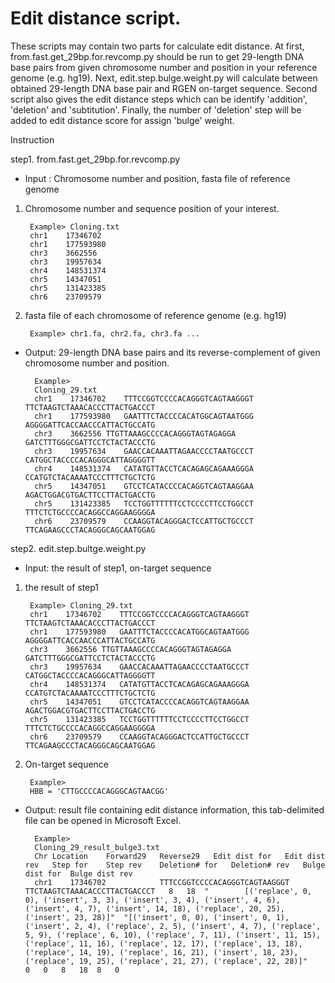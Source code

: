 # Edit distance script.

These scripts may contain two parts for calculate edit distance. At first, from.fast.get_29bp.for.revcomp.py should be run to get 29-length DNA base pairs from given chromosome number and position in your reference genome (e.g. hg19). Next, edit.step.bulge.weight.py will calculate between obtained 29-length DNA base pair and RGEN on-target sequence. Second script also gives the edit distance steps which can be identify 'addition', 'deletion' and 'subtitution'. Finally, the number of 'deletion' step will be added to edit distance score for assign 'bulge' weight.

Instruction

step1. from.fast.get_29bp.for.revcomp.py

* Input : Chromosome number and position, fasta file of reference genome

1. Chromosome number and sequence position of your interest.

        Example> Cloning.txt
        chr1	17346702
        chr1	177593980
        chr3	3662556
        chr3	19957634
        chr4	148531374
        chr5	14347051
        chr5	131423385
        chr6	23709579

2. fasta file of each chromosome of reference genome (e.g. hg19)

        Example> chr1.fa, chr2.fa, chr3.fa ...

* Output: 29-length DNA base pairs and its reverse-complement of given chromosome number and position.

        Example>
        Cloning_29.txt
        chr1	17346702	TTTCCGGTCCCCACAGGGTCAGTAAGGGT	TTCTAAGTCTAAACACCCTTACTGACCCT
        chr1	177593980	GAATTTCTACCCCACATGGCAGTAATGGG	AGGGGATTCACCAACCCATTACTGCCATG
        chr3	3662556	TTGTTAAAGCCCCACAGGGTAGTAGAGGA	GATCTTTGGGCGATTCCTCTACTACCCTG
        chr3	19957634	GAACCACAAATTAGAACCCCTAATGCCCT	CATGGCTACCCCACAGGGCATTAGGGGTT
        chr4	148531374	CATATGTTACCTCACAGAGCAGAAAGGGA	CCATGTCTACAAAATCCCTTTCTGCTCTG
        chr5	14347051	GTCCTCATACCCCACAGGTCAGTAAGGAA	AGACTGGACGTGACTTCCTTACTGACCTG
        chr5	131423385	TCCTGGTTTTTTCCTCCCCTTCCTGGCCT	TTTCTCTGCCCCACAGGCCAGGAAGGGGA
        chr6	23709579	CCAAGGTACAGGGACTCCATTGCTGCCCT	TTCAGAAGCCCTACAGGGCAGCAATGGAG


step2. edit.step.bultge.weight.py 

* Input: the result of step1, on-target sequence

1. the result of step1

        Example> Cloning_29.txt
        chr1	17346702	TTTCCGGTCCCCACAGGGTCAGTAAGGGT	TTCTAAGTCTAAACACCCTTACTGACCCT
        chr1	177593980	GAATTTCTACCCCACATGGCAGTAATGGG	AGGGGATTCACCAACCCATTACTGCCATG
        chr3	3662556	TTGTTAAAGCCCCACAGGGTAGTAGAGGA	GATCTTTGGGCGATTCCTCTACTACCCTG
        chr3	19957634	GAACCACAAATTAGAACCCCTAATGCCCT	CATGGCTACCCCACAGGGCATTAGGGGTT
        chr4	148531374	CATATGTTACCTCACAGAGCAGAAAGGGA	CCATGTCTACAAAATCCCTTTCTGCTCTG
        chr5	14347051	GTCCTCATACCCCACAGGTCAGTAAGGAA	AGACTGGACGTGACTTCCTTACTGACCTG
        chr5	131423385	TCCTGGTTTTTTCCTCCCCTTCCTGGCCT	TTTCTCTGCCCCACAGGCCAGGAAGGGGA
        chr6	23709579	CCAAGGTACAGGGACTCCATTGCTGCCCT	TTCAGAAGCCCTACAGGGCAGCAATGGAG

2. On-target sequence

        Example>
        HBB = 'CTTGCCCCACAGGGCAGTAACGG'

* Output: result file containing edit distance information, this tab-delimited file can be opened in Microsoft Excel.

        Example>
        Cloning_29_result_bulge3.txt
        Chr	Location	Forward29	Reverse29	Edit dist for	Edit dist rev	Step for	Step rev	Deletion# for	Deletion# rev	Bulge dist for	Bulge dist rev		
        chr1	17346702	        TTTCCGGTCCCCACAGGGTCAGTAAGGGT	TTCTAAGTCTAAACACCCTTACTGACCCT	8	18	"        [('replace', 0, 0), ('insert', 3, 3), ('insert', 3, 4), ('insert', 4, 6), ('insert', 4, 7), ('insert', 14, 18), ('replace', 20, 25), ('insert', 23, 28)]"	"[('insert', 0, 0), ('insert', 0, 1), ('insert', 2, 4), ('replace', 2, 5), ('insert', 4, 7), ('replace', 5, 9), ('replace', 6, 10), ('replace', 7, 11), ('insert', 11, 15), ('replace', 11, 16), ('replace', 12, 17), ('replace', 13, 18), ('replace', 14, 19), ('replace', 16, 21), ('insert', 18, 23), ('replace', 19, 25), ('replace', 21, 27), ('replace', 22, 28)]"	0	0	8	18	8	0

